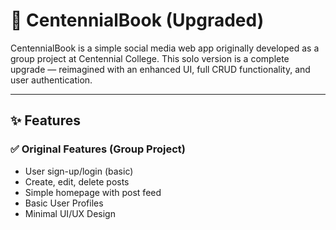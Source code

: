 # 📘 CentennialBook (Upgraded)

CentennialBook is a simple social media web app originally developed as a group project at Centennial College. This solo version is a complete upgrade — reimagined with an enhanced UI, full CRUD functionality, and user authentication.

---

## ✨ Features

### ✅ Original Features (Group Project)
- User sign-up/login (basic)
- Create, edit, delete posts
- Simple homepage with post feed
- Basic User Profiles
- Minimal UI/UX Design


